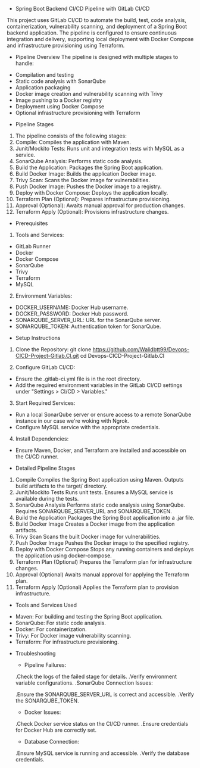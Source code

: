 - Spring Boot Backend CI/CD Pipeline with GitLab CI/CD

This project uses GitLab CI/CD to automate the build, test, code analysis, containerization, vulnerability scanning, and deployment of a Spring Boot backend application. The pipeline is configured to ensure continuous integration and delivery, supporting local deployment with Docker Compose and infrastructure provisioning using Terraform.

- Pipeline Overview
The pipeline is designed with multiple stages to handle:

 + Compilation and testing
 + Static code analysis with SonarQube
 + Application packaging
 + Docker image creation and vulnerability scanning with Trivy
 + Image pushing to a Docker registry
 + Deployment using Docker Compose
 + Optional infrastructure provisioning with Terraform

- Pipeline Stages

 1. The pipeline consists of the following stages:
 2. Compile: Compiles the application with Maven.
 3. Junit/Mockito Tests: Runs unit and integration tests with MySQL as a service.
 4. SonarQube Analysis: Performs static code analysis.
 5. Build the Application: Packages the Spring Boot application.
 6. Build Docker Image: Builds the application Docker image.
 7. Trivy Scan: Scans the Docker image for vulnerabilities.
 8. Push Docker Image: Pushes the Docker image to a registry.
 9. Deploy with Docker Compose: Deploys the application locally.
 10. Terraform Plan (Optional): Prepares infrastructure provisioning.
 11. Approval (Optional): Awaits manual approval for production changes.
 12. Terraform Apply (Optional): Provisions infrastructure changes.

- Prerequisites

 1. Tools and Services:
  + GitLab Runner
  + Docker
  + Docker Compose
  + SonarQube  
  + Trivy
  + Terraform
  + MySQL

 2. Environment Variables:
  + DOCKER_USERNAME: Docker Hub username.
  + DOCKER_PASSWORD: Docker Hub password.
  + SONARQUBE_SERVER_URL: URL for the SonarQube server.
  + SONARQUBE_TOKEN: Authentication token for SonarQube.

- Setup Instructions
 1. Clone the Repository:
  git clone https://github.com/Walidbtt99/Devops-CICD-Project-Gitlab.CI.git
  cd Devops-CICD-Project-Gitlab.CI

 2. Configure GitLab CI/CD:
  + Ensure the .gitlab-ci.yml file is in the root directory.
  + Add the required environment variables in the GitLab CI/CD settings under "Settings > CI/CD > Variables."

 3. Start Required Services:
  + Run a local SonarQube server or ensure access to a remote SonarQube instance in our case we're woking with Ngrok.
  + Configure MySQL service with the appropriate credentials.

 4. Install Dependencies:
  + Ensure Maven, Docker, and Terraform are installed and accessible on the CI/CD runner.

- Detailed Pipeline Stages
 1. Compile
  Compiles the Spring Boot application using Maven.
  Outputs build artifacts to the target/ directory.
 2. Junit/Mockito Tests
  Runs unit tests.
  Ensures a MySQL service is available during the tests.
 3. SonarQube Analysis
  Performs static code analysis using SonarQube.
  Requires SONARQUBE_SERVER_URL and SONARQUBE_TOKEN.
 4. Build the Application
  Packages the Spring Boot application into a .jar file.
 5. Build Docker Image
  Creates a Docker image from the application artifacts.
 6. Trivy Scan
  Scans the built Docker image for vulnerabilities.
 7. Push Docker Image
  Pushes the Docker image to the specified registry.
 8. Deploy with Docker Compose
  Stops any running containers and deploys the application using docker-compose.
 9. Terraform Plan (Optional)
  Prepares the Terraform plan for infrastructure changes.
 10. Approval (Optional)
  Awaits manual approval for applying the Terraform plan.
 11. Terraform Apply (Optional)
  Applies the Terraform plan to provision infrastructure.

- Tools and Services Used
 + Maven: For building and testing the Spring Boot application.
 + SonarQube: For static code analysis.
 + Docker: For containerization.
 + Trivy: For Docker image vulnerability scanning.
 + Terraform: For infrastructure provisioning.

- Troubleshooting
  + Pipeline Failures:

   .Check the logs of the failed stage for details.
   .Verify environment variable configurations.
   .SonarQube Connection Issues:

   .Ensure the SONARQUBE_SERVER_URL is correct and accessible.
   .Verify the SONARQUBE_TOKEN.
  
  + Docker Issues:

   .Check Docker service status on the CI/CD runner.
   .Ensure credentials for Docker Hub are correctly set.
  
  + Database Connection:

   .Ensure MySQL service is running and accessible.
   .Verify the database credentials.
